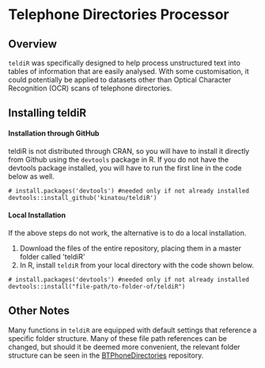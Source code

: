 # Telephone Directories Processor

## Overview
`teldiR` was specifically designed to help process unstructured text into tables of information that are easily analysed. With some customisation, it could potentially be applied to datasets other than Optical Character Recognition (OCR) scans of telephone directories.

## Installing teldiR
#### Installation through GitHub
teldiR is not distributed through CRAN, so you will have to install it directly from Github using the `devtools` package in R. If you do not have the devtools package installed, you will have to run the first line in the code below as well.

```{R}
# install.packages('devtools') #needed only if not already installed
devtools::install_github('kinatou/teldiR')
```
#### Local Installation
If the above steps do not work, the alternative is to do a local installation. 
1. Download the files of the entire repository, placing them in a master folder called 'teldiR'
2. In R, install `teldiR` from your local directory with the code shown below.

```{R}
# install.packages('devtools') #needed only if not already installed
devtools::install("file-path/to-folder-of/teldiR")
```

## Other Notes
Many functions in `teldiR` are equipped with default settings that reference a specific folder structure. Many of these file path references can be changed, but should it be deemed more convenient, the relevant folder structure can be seen in the [BTPhoneDirectories](https://github.com/ESRC-CDRC/BTPhoneDirectories) repository.
